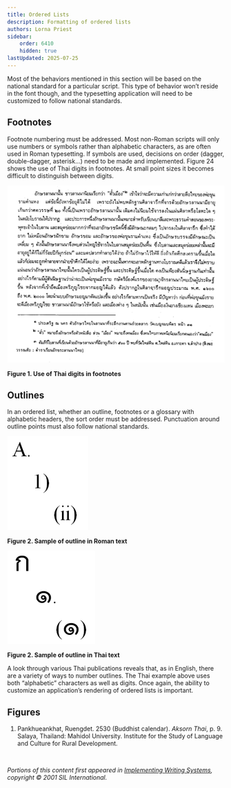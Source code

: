 ```yaml
---
title: Ordered Lists
description: Formatting of ordered lists
authors: Lorna Priest
sidebar:
    order: 6410
    hidden: true
lastUpdated: 2025-07-25
---
```


Most of the behaviors mentioned in this section will be based on the national standard for a particular script. This type of behavior won’t reside in the font though, and the typesetting application will need to be customized to follow national standards.

## Footnotes

Footnote numbering must be addressed. Most non-Roman scripts will only use numbers or symbols rather than alphabetic characters, as are often used in Roman typesetting. If symbols are used, decisions on order (dagger, double-dagger, asterisk…) need to be made and implemented. Figure 24 shows the use of Thai digits in footnotes. At small point sizes it becomes difficult to distinguish between digits.

![Figure 1. Use of Thai digits in footnotes](images/6410-1-ThaiDigits.png)

**Figure 1. Use of Thai digits in footnotes**

## Outlines
In an ordered list, whether an outline, footnotes or a glossary with alphabetic headers, the sort order must be addressed. Punctuation around outline points must also follow national standards.

![Figure 2. Sample of outline in Roman text](images/6410-2.png)

**Figure 2. Sample of outline in Roman text**

![Figure 2. Sample of outline in Thai text](images/6410-3.png)

**Figure 2. Sample of outline in Thai text**

A look through various Thai publications reveals that, as in English, there are a variety of ways to number outlines. The Thai example above uses both “alphabetic” characters as well as digits. Once again, the ability to customize an application’s rendering of ordered lists is important.

## Figures

1. Pankhueankhat, Ruengdet. 2530 (Buddhist calendar). *Aksorn Thai*, p. 9. Salaya, Thailand: Mahidol University. Institute for the Study of Language and Culture for Rural Development.

<br>

_Portions of this content first appeared in [Implementing Writing Systems][iws], copyright © 2001 SIL International._

[iws]: https://scripts.sil.org/iws-toc.html